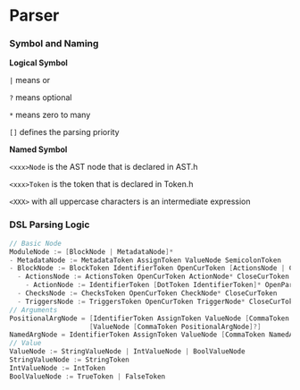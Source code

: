 # Parser
### Symbol and Naming
**Logical Symbol**

`|` means or

`?` means optional

`*` means zero to many

`[]` defines the parsing priority

**Named Symbol**

`<xxx>Node` is the AST node that is declared in AST.h

`<xxx>Token` is the token that is declared in Token.h

`<XXX>` with all uppercase characters is an intermediate expression

### DSL Parsing Logic

```c
// Basic Node
ModuleNode := [BlockNode | MetadataNode]*
- MetadataNode := MetadataToken AssignToken ValueNode SemicolonToken
- BlockNode := BlockToken IdentifierToken OpenCurToken [ActionsNode | ChecksNode | TriggersNode] CloseCurToken
  - ActionsNode := ActionsToken OpenCurToken ActionNode* CloseCurToken
    - ActionNode := IdentifierToken [DotToken IdentifierToken]* OpenParToken PositionalArgNode? CloseParToken SemicolonToken
  - ChecksNode := ChecksToken OpenCurToken CheckNode* CloseCurToken
  - TriggersNode := TriggersToken OpenCurToken TriggerNode* CloseCurToken
// Arguments
PositionalArgNode = [IdentifierToken AssignToken ValueNode [CommaToken NamedArgNode]?] | 
                    [ValueNode [CommaToken PositionalArgNode]?]
NamedArgNode = IdentifierToken AssignToken ValueNode [CommaToken NamedArgNode]?
// Value
ValueNode := StringValueNode | IntValueNode | BoolValueNode
StringValueNode := StringToken
IntValueNode := IntToken
BoolValueNode := TrueToken | FalseToken
```
